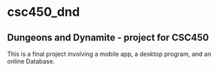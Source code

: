 # csc450_dnd
Dungeons and Dynamite - project for CSC450
------
This is a final project involving a mobile app, a desktop program, and an online Database.
